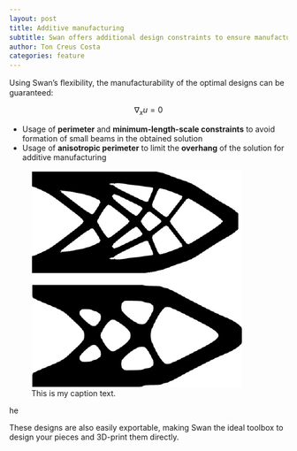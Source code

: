 ```yaml
---
layout: post
title: Additive manufacturing
subtitle: Swan offers additional design constraints to ensure manufacturability of designs
author: Ton Creus Costa
categories: feature
---
```


 Using Swan’s ﬂexibility, the manufacturability of the optimal designs can be guaranteed:

$$\nabla_x u = 0$$

- Usage of **perimeter** and **minimum-length-scale constraints** to avoid formation of small beams in the obtained solution
- Usage of **anisotropic perimeter** to limit the **overhang** of the solution for additive manufacturing

<figure>
  <img src="/assets/images/hero-additivemanufacturing.png" alt="my alt text"/>
  <figcaption>This is my caption text.</figcaption>
</figure>
he 

These designs are also easily exportable, making Swan the ideal toolbox to design your pieces and 3D-print them directly. 